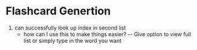 # Flashcard Genertion

1. can successfully look up index in second list
    - how can I use this to make things easier?
        -- Give option to view full list or simply type in the word you want
